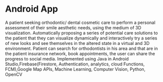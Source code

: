# Android App
A patient seeking orthodontic/ dental cosmetic care to perform a personal assessment of their smile aesthetic needs, using the medium of 3D visualization. 
Automatically proposing a series of potential care solutions to the patient that they can visualize dynamically and interactively try a series of new looks and see themselves in the altered state in a virtual and 3D environment.
Patient can search for orthodontists in his area and that are in the patient insurance network, book appointments, the user can share the progress to social media.
Implemented using Java in Android Studio,Firebase(Firestore, Authentication, analytics, cloud Functions, FCM),Google Map APIs, Machine Learning, Computer Vision, Python, OpenCV
